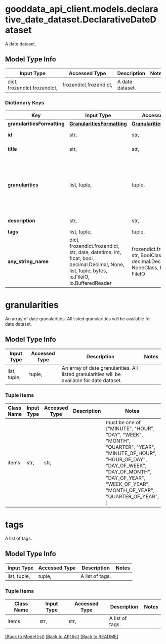 # gooddata_api_client.models.declarative_date_dataset.DeclarativeDateDataset

A date dataset.

## Model Type Info
Input Type | Accessed Type | Description | Notes
------------ | ------------- | ------------- | -------------
dict, frozendict.frozendict,  | frozendict.frozendict,  | A date dataset. | 

### Dictionary Keys
Key | Input Type | Accessed Type | Description | Notes
------------ | ------------- | ------------- | ------------- | -------------
**granularitiesFormatting** | [**GranularitiesFormatting**](GranularitiesFormatting.md) | [**GranularitiesFormatting**](GranularitiesFormatting.md) |  | 
**id** | str,  | str,  | Date dataset ID. | 
**title** | str,  | str,  | Date dataset title. | 
**[granularities](#granularities)** | list, tuple,  | tuple,  | An array of date granularities. All listed granularities will be available for date dataset. | 
**description** | str,  | str,  | Date dataset description. | [optional] 
**[tags](#tags)** | list, tuple,  | tuple,  | A list of tags. | [optional] 
**any_string_name** | dict, frozendict.frozendict, str, date, datetime, int, float, bool, decimal.Decimal, None, list, tuple, bytes, io.FileIO, io.BufferedReader | frozendict.frozendict, str, BoolClass, decimal.Decimal, NoneClass, tuple, bytes, FileIO | any string name can be used but the value must be the correct type | [optional]

# granularities

An array of date granularities. All listed granularities will be available for date dataset.

## Model Type Info
Input Type | Accessed Type | Description | Notes
------------ | ------------- | ------------- | -------------
list, tuple,  | tuple,  | An array of date granularities. All listed granularities will be available for date dataset. | 

### Tuple Items
Class Name | Input Type | Accessed Type | Description | Notes
------------- | ------------- | ------------- | ------------- | -------------
items | str,  | str,  |  | must be one of ["MINUTE", "HOUR", "DAY", "WEEK", "MONTH", "QUARTER", "YEAR", "MINUTE_OF_HOUR", "HOUR_OF_DAY", "DAY_OF_WEEK", "DAY_OF_MONTH", "DAY_OF_YEAR", "WEEK_OF_YEAR", "MONTH_OF_YEAR", "QUARTER_OF_YEAR", ] 

# tags

A list of tags.

## Model Type Info
Input Type | Accessed Type | Description | Notes
------------ | ------------- | ------------- | -------------
list, tuple,  | tuple,  | A list of tags. | 

### Tuple Items
Class Name | Input Type | Accessed Type | Description | Notes
------------- | ------------- | ------------- | ------------- | -------------
items | str,  | str,  | A list of tags. | 

[[Back to Model list]](../../README.md#documentation-for-models) [[Back to API list]](../../README.md#documentation-for-api-endpoints) [[Back to README]](../../README.md)
